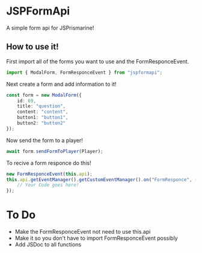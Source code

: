 # JSPFormApi
A simple form api for JSPrismarine!
## How to use it!
First import all of the forms you want to use and the FormResponceEvent.
```ts
import { ModalForm, FormResponceEvent } from "jspformapi";
```
Next create a form and add information to it!
```ts
const form = new ModalForm({
    id: 69,
    title: "question",
    content: "content",
    button1: "button1",
    button2: "button2"
});
```
Now send the form to a player!
```ts
await form.sendFormToPlayer(Player);
```
To recive a form responce do this!
```ts
new FormResponceEvent(this.api);
this.api.getEventManager().getCustomEventManager().on("FormResponce", (event) => {
    // Your Code goes here!
});
```
# To Do
- Make the FormResponceEvent not need to use this.api
- Make it so you don't have to import FormResponceEvent possibly
- Add JSDoc to all functions
